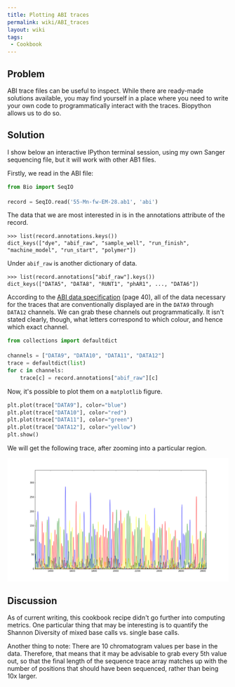 ```yaml
---
title: Plotting ABI traces
permalink: wiki/ABI_traces
layout: wiki
tags:
 - Cookbook
---
```


Problem
-------

ABI trace files can be useful to inspect. While there are ready-made solutions available, you may find yourself in a place where you need to write your own code to programmatically interact with the traces. Biopython allows us to do so.

Solution
--------

I show below an interactive IPython terminal session, using my own Sanger sequencing file, but it will work with other AB1 files.

Firstly, we read in the ABI file:

``` python
from Bio import SeqIO

record = SeqIO.read('55-Mn-fw-EM-28.ab1', 'abi')
```

The data that we are most interested in is in the annotations attribute of the record.

``` pycon
>>> list(record.annotations.keys())
dict_keys(["dye", "abif_raw", "sample_well", "run_finish", "machine_model", "run_start", "polymer"])
```

Under `abif_raw` is another dictionary of data.

``` pycon
>>> list(record.annotations["abif_raw"].keys())
dict_keys(["DATA5", "DATA8", "RUNT1", "phAR1", ..., "DATA6"])
```

According to the [ABI data specification](http://www.appliedbiosystem.com/support/software_community/ABIF_File_Format.pdf) (page 40), all of the data necessary for the traces that are conventionally displayed are in the `DATA9` through `DATA12` channels. We can grab these channels out programmatically. It isn't stated clearly, though, what letters correspond to which colour, and hence which exact channel.

``` python
from collections import defaultdict

channels = ["DATA9", "DATA10", "DATA11", "DATA12"]
trace = defaultdict(list)
for c in channels:
    trace[c] = record.annotations["abif_raw"][c]
```

Now, it's possible to plot them on a `matplotlib` figure.

``` python
plt.plot(trace["DATA9"], color="blue")
plt.plot(trace["DATA10"], color="red")
plt.plot(trace["DATA11"], color="green")
plt.plot(trace["DATA12"], color="yellow")
plt.show()
```

We will get the following trace, after zooming into a particular region.

![ABI trace](./ABI_trace_homemade.png)

Discussion
----------
As of current writing, this cookbook recipe didn't go further into computing metrics. One particular thing that may be interesting is to quantify the Shannon Diversity of mixed base calls vs. single base calls.

Another thing to note: There are 10 chromatogram values per base in the data. Therefore, that means that it may be advisable to grab every 5th value out, so that the final length of the sequence trace array matches up with the number of positions that should have been sequenced, rather than being 10x larger.
